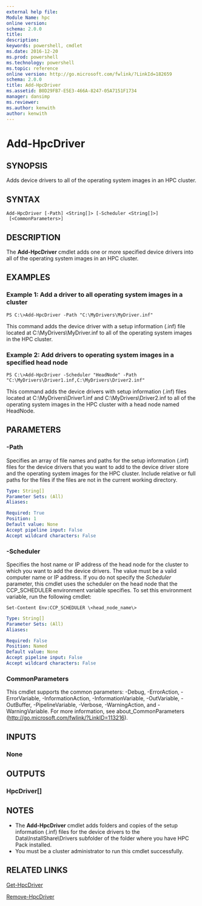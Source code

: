 ```yaml
---
external help file: 
Module Name: hpc
online version:
schema: 2.0.0
title:
description:
keywords: powershell, cmdlet
ms.date: 2016-12-20
ms.prod: powershell
ms.technology: powershell
ms.topic: reference
online version: http://go.microsoft.com/fwlink/?LinkId=182659
schema: 2.0.0
title: Add-HpcDriver
ms.assetid: B0D29FB7-E5E3-466A-8247-05A7151F1734
manager: dansimp
ms.reviewer:
ms.author: kenwith
author: kenwith
---
```


# Add-HpcDriver

## SYNOPSIS
Adds device drivers to all of the operating system images in an HPC cluster.

## SYNTAX

```
Add-HpcDriver [-Path] <String[]> [-Scheduler <String[]>]
 [<CommonParameters>]
```

## DESCRIPTION
The **Add-HpcDriver** cmdlet adds one or more specified device drivers into all of the operating system images in an HPC cluster.

## EXAMPLES

### Example 1: Add a driver to all operating system images in a cluster
```
PS C:\>Add-HpcDriver -Path "C:\MyDrivers\MyDriver.inf"
```

This command adds the device driver with a setup information (.inf) file located at C:\MyDrivers\MyDriver.inf to all of the operating system images in the HPC cluster.

### Example 2: Add drivers to operating system images in a specified head node
```
PS C:\>Add-HpcDriver -Scheduler "HeadNode" -Path "C:\MyDrivers\Driver1.inf,C:\MyDrivers\Driver2.inf"
```

This command adds the device drivers with setup information (.inf) files located at C:\MyDrivers\Driver1.inf and C:\MyDrivers\Driver2.inf to all of the operating system images in the HPC cluster with a head node named HeadNode.

## PARAMETERS

### -Path
Specifies an array of file names and paths for the setup information (.inf) files for the device drivers that you want to add to the device driver store and the operating system images for the HPC cluster.
Include relative or full paths for the files if the files are not in the current working directory.

```yaml
Type: String[]
Parameter Sets: (All)
Aliases:

Required: True
Position: 1
Default value: None
Accept pipeline input: False
Accept wildcard characters: False
```

### -Scheduler
Specifies the host name or IP address of the head node for the cluster to which you want to add the device drivers.
The value must be a valid computer name or IP address.
If you do not specify the *Scheduler* parameter, this cmdlet uses the scheduler on the head node that the CCP_SCHEDULER environment variable specifies.
To set this environment variable, run the following cmdlet:

`Set-Content Env:CCP_SCHEDULER \<head_node_name\>`

```yaml
Type: String[]
Parameter Sets: (All)
Aliases:

Required: False
Position: Named
Default value: None
Accept pipeline input: False
Accept wildcard characters: False
```

### CommonParameters
This cmdlet supports the common parameters: -Debug, -ErrorAction, -ErrorVariable, -InformationAction, -InformationVariable, -OutVariable, -OutBuffer, -PipelineVariable, -Verbose, -WarningAction, and -WarningVariable. For more information, see about_CommonParameters (http://go.microsoft.com/fwlink/?LinkID=113216).

## INPUTS

### None

## OUTPUTS

### HpcDriver[]

## NOTES
* The **Add-HpcDriver** cmdlet adds folders and copies of the setup information (.inf) files for the device drivers to the Data\InstallShare\Drivers subfolder of the folder where you have HPC Pack installed.
* You must be a cluster administrator to run this cmdlet successfully.

## RELATED LINKS

[Get-HpcDriver](./Get-HpcDriver.md)

[Remove-HpcDriver](./Remove-HpcDriver.md)
